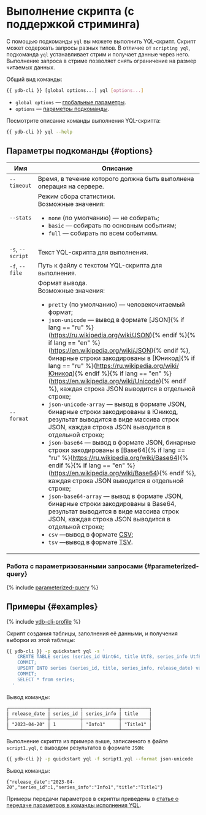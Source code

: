 # Выполнение скрипта (с поддержкой стриминга)

С помощью подкоманды `yql` вы можете выполнить YQL-скрипт. Скрипт может содержать запросы разных типов. В отличие от `scripting yql`, подкоманда `yql` устанавливает стрим и получает данные через него. Выполнение запроса в стриме позволяет снять ограничение на размер читаемых данных.

Общий вид команды:

```bash
{{ ydb-cli }} [global options...] yql [options...]
```

* `global options` — [глобальные параметры](commands/global-options.md).
* `options` — [параметры подкоманды](#options).

Посмотрите описание команды выполнения YQL-скрипта:

```bash
{{ ydb-cli }} yql --help
```

## Параметры подкоманды {#options}

Имя | Описание
---|---
`--timeout` | Время, в течение которого должна быть выполнена операция на сервере.
`--stats` | Режим сбора статистики.<br>Возможные значения:<ul><li>`none` (по умолчанию) — не собирать;</li><li>`basic` — собирать по основным событиям;</li><li>`full` — собирать по всем событиям.</li></ul>
`-s`, `--script` | Текст YQL-скрипта для выполнения.
`-f`, `--file` | Путь к файлу с текстом YQL-скрипта для выполнения.
`--format` | Формат вывода.<br>Возможные значения:<ul><li>`pretty` (по умолчанию) — человекочитаемый формат;</li><li>`json-unicode` — вывод в формате [JSON]{% if lang == "ru" %}(https://ru.wikipedia.org/wiki/JSON){% endif %}{% if lang == "en" %}(https://en.wikipedia.org/wiki/JSON){% endif %}, бинарные строки закодированы в [Юникод]{% if lang == "ru" %}(https://ru.wikipedia.org/wiki/Юникод){% endif %}{% if lang == "en" %}(https://en.wikipedia.org/wiki/Unicode){% endif %}, каждая строка JSON выводится в отдельной строке;</li><li>`json-unicode-array` — вывод в формате JSON, бинарные строки закодированы в Юникод, результат выводится в виде массива строк JSON, каждая строка JSON выводится в отдельной строке;</li><li>`json-base64` — вывод в формате JSON, бинарные строки закодированы в [Base64]{% if lang == "ru" %}(https://ru.wikipedia.org/wiki/Base64){% endif %}{% if lang == "en" %}(https://en.wikipedia.org/wiki/Base64){% endif %}, каждая строка JSON выводится в отдельной строке;</li><li>`json-base64-array` — вывод в формате JSON, бинарные строки закодированы в Base64, результат выводится в виде массива строк JSON, каждая строка JSON выводится в отдельной строке;</li><li>`csv` —вывод в формате [CSV](https://ru.wikipedia.org/wiki/CSV);</li><li>`tsv` —вывод в формате [TSV](https://ru.wikipedia.org/wiki/TSV).</li></ul>

### Работа с параметризованными запросами {#parameterized-query}

{% include [parameterized-query](../../_includes/parameterized-query.md) %}

## Примеры {#examples}

{% include [ydb-cli-profile](../../_includes/ydb-cli-profile.md) %}

Скрипт создания таблицы, заполнения её данными, и получения выборки из этой таблицы:

```bash
{{ ydb-cli }} -p quickstart yql -s '
    CREATE TABLE series (series_id Uint64, title Utf8, series_info Utf8, release_date Date, PRIMARY KEY (series_id));
    COMMIT;
    UPSERT INTO series (series_id, title, series_info, release_date) values (1, "Title1", "Info1", Cast("2023-04-20" as Date));
    COMMIT;
    SELECT * from series;
  '
```

Вывод команды:

```text
┌──────────────┬───────────┬─────────────┬──────────┐
| release_date | series_id | series_info | title    |
├──────────────┼───────────┼─────────────┼──────────┤
| "2023-04-20" | 1         | "Info1"     | "Title1" |
└──────────────┴───────────┴─────────────┴──────────┘
```

Выполнение скрипта из примера выше, записанного в файле `script1.yql`, с выводом результатов в формате `JSON`:

```bash
{{ ydb-cli }} -p quickstart yql -f script1.yql --format json-unicode
```

Вывод команды:

```text
{"release_date":"2023-04-20","series_id":1,"series_info":"Info1","title":"Title1"}
```


Примеры передачи параметров в скрипты приведены в [статье о передаче параметров в команды исполнения YQL](parameterized-queries-cli.md).

